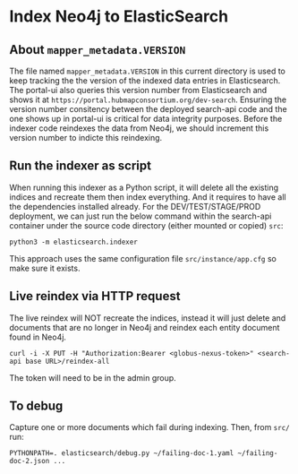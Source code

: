 # Index Neo4j to ElasticSearch

## About `mapper_metadata.VERSION`

The file named `mapper_metadata.VERSION` in this current directory is used to keep tracking the the version of the indexed data entries in Elasticsearch. The portal-ui also queries this version number from Elasticsearch and shows it at `https://portal.hubmapconsortium.org/dev-search`. Ensuring the version number consitency between the deployed search-api code and the one shows up in portal-ui is critical for data integrity purposes. Before the indexer code reindexes the data from Neo4j, we should increment this version number to indicte this reindexing. 

## Run the indexer as script

When running this indexer as a Python script, it will delete all the existing indices and recreate them then index everything. And it requires to have all the dependencies installed already. For the DEV/TEST/STAGE/PROD deployment, we can just run the below command within the search-api container under the source code directory (either mounted or copied) `src`:

````
python3 -m elasticsearch.indexer
````

This approach uses the same configuration file `src/instance/app.cfg` so make sure it exists.

## Live reindex via HTTP request

The live reindex will NOT recreate the indices, instead it will just delete and documents that are no longer in Neo4j and reindex each entity document found in Neo4j.

````
curl -i -X PUT -H "Authorization:Bearer <globus-nexus-token>" <search-api base URL>/reindex-all
````

The token will need to be in the admin group.

## To debug

Capture one or more documents which fail during indexing. Then, from `src/` run:
```
PYTHONPATH=. elasticsearch/debug.py ~/failing-doc-1.yaml ~/failing-doc-2.json ...
```
